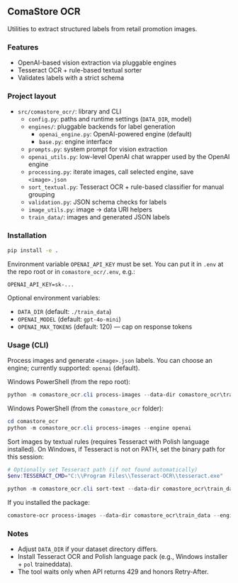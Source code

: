 ## ComaStore OCR

Utilities to extract structured labels from retail promotion images.

### Features

- OpenAI-based vision extraction via pluggable engines
- Tesseract OCR + rule-based textual sorter
- Validates labels with a strict schema

### Project layout

- `src/comastore_ocr/`: library and CLI
  - `config.py`: paths and runtime settings (`DATA_DIR`, model)
  - `engines/`: pluggable backends for label generation
    - `openai_engine.py`: OpenAI-powered engine (default)
    - `base.py`: engine interface
  - `prompts.py`: system prompt for vision extraction
  - `openai_utils.py`: low-level OpenAI chat wrapper used by the OpenAI engine
  - `processing.py`: iterate images, call selected engine, save `<image>.json`
  - `sort_textual.py`: Tesseract OCR + rule-based classifier for manual grouping
  - `validation.py`: JSON schema checks for labels
  - `image_utils.py`: image → data URI helpers
  - `train_data/`: images and generated JSON labels

### Installation

```bash
pip install -e .
```

Environment variable `OPENAI_API_KEY` must be set.
You can put it in `.env` at the repo root or in `comastore_ocr/.env`, e.g.:

```
OPENAI_API_KEY=sk-...
```

Optional environment variables:

- `DATA_DIR` (default: `./train_data`)
- `OPENAI_MODEL` (default: `gpt-4o-mini`)
- `OPENAI_MAX_TOKENS` (default: 120) — cap on response tokens

### Usage (CLI)

Process images and generate `<image>.json` labels. You can choose an engine; currently supported: `openai` (default).

Windows PowerShell (from the repo root):

```powershell
python -m comastore_ocr.cli process-images --data-dir comastore_ocr\train_data --engine openai
```

Windows PowerShell (from the `comastore_ocr` folder):

```powershell
cd comastore_ocr
python -m comastore_ocr.cli process-images --engine openai
```

Sort images by textual rules (requires Tesseract with Polish language installed). On Windows, if Tesseract is not on PATH, set the binary path for this session:

```powershell
# Optionally set Tesseract path (if not found automatically)
$env:TESSERACT_CMD="C:\\Program Files\\Tesseract-OCR\\tesseract.exe"

python -m comastore_ocr.cli sort-text --data-dir comastore_ocr\train_data --out comastore_ocr\out\sorted --lang pol
```

If you installed the package:

```powershell
comastore-ocr process-images --data-dir comastore_ocr\train_data --engine openai
```

### Notes

- Adjust `DATA_DIR` if your dataset directory differs.
- Install Tesseract OCR and Polish language pack (e.g., Windows installer + `pol` traineddata).
- The tool waits only when API returns 429 and honors Retry-After.
